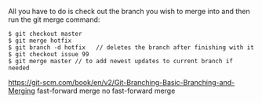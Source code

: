 All you have to do is check out the branch you wish to merge into and then run the git merge command:

```
$ git checkout master
$ git merge hotfix
$ git branch -d hotfix   // deletes the branch after finishing with it
$ git checkout issue 99 
$ git merge master // to add newest updates to current branch if needed 
```

https://git-scm.com/book/en/v2/Git-Branching-Basic-Branching-and-Merging
fast-forward merge 
no fast-forward merge 
